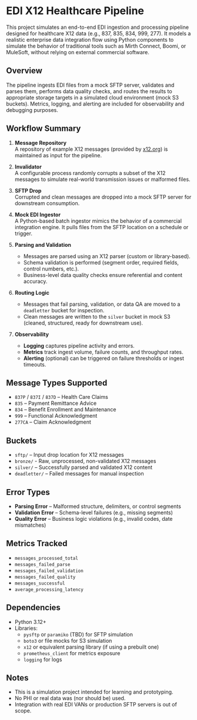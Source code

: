 # EDI X12 Healthcare Pipeline

This project simulates an end-to-end EDI ingestion and processing pipeline designed for healthcare X12 data (e.g., 837, 835, 834, 999, 277). It models a realistic enterprise data integration flow using Python components to simulate the behavior of traditional tools such as Mirth Connect, Boomi, or MuleSoft, without relying on external commercial software.

## Overview

The pipeline ingests EDI files from a mock SFTP server, validates and parses them, performs data quality checks, and routes the results to appropriate storage targets in a simulated cloud environment (mock S3 buckets). Metrics, logging, and alerting are included for observability and debugging purposes.

## Workflow Summary

1. **Message Repository**  
   A repository of example X12 messages (provided by [x12.org](https://x12.org/examples)) is maintained as input for the pipeline.

2. **Invalidator**  
   A configurable process randomly corrupts a subset of the X12 messages to simulate real-world transmission issues or malformed files.

3. **SFTP Drop**  
   Corrupted and clean messages are dropped into a mock SFTP server for downstream consumption.

4. **Mock EDI Ingestor**  
   A Python-based batch ingestor mimics the behavior of a commercial integration engine. It pulls files from the SFTP location on a schedule or trigger.

5. **Parsing and Validation**  
   - Messages are parsed using an X12 parser (custom or library-based).
   - Schema validation is performed (segment order, required fields, control numbers, etc.).
   - Business-level data quality checks ensure referential and content accuracy.

6. **Routing Logic**  
   - Messages that fail parsing, validation, or data QA are moved to a `deadletter` bucket for inspection.
   - Clean messages are written to the `silver` bucket in mock S3 (cleaned, structured, ready for downstream use).

7. **Observability**
   - **Logging** captures pipeline activity and errors.
   - **Metrics** track ingest volume, failure counts, and throughput rates.
   - **Alerting** (optional) can be triggered on failure thresholds or ingest timeouts.

## Message Types Supported

- `837P` / `837I` / `837D` – Health Care Claims
- `835` – Payment Remittance Advice
- `834` – Benefit Enrollment and Maintenance
- `999` – Functional Acknowledgment
- `277CA` – Claim Acknowledgment

## Buckets

- `sftp/` – Input drop location for X12 messages
- `bronze/` - Raw, unprocessed, non-validated X12 messages
- `silver/` – Successfully parsed and validated X12 content
- `deadletter/` – Failed messages for manual inspection

## Error Types

- **Parsing Error** – Malformed structure, delimiters, or control segments
- **Validation Error** – Schema-level failures (e.g., missing segments)
- **Quality Error** – Business logic violations (e.g., invalid codes, date mismatches)

## Metrics Tracked

- `messages_processed_total`
- `messages_failed_parse`
- `messages_failed_validation`
- `messages_failed_quality`
- `messages_successful`
- `average_processing_latency`

## Dependencies

- Python 3.12+
- Libraries:
  - `pysftp` or `paramiko` (TBD) for SFTP simulation
  - `boto3` or file mocks for S3 simulation
  - `x12` or equivalent parsing library (if using a prebuilt one)
  - `prometheus_client` for metrics exposure
  - `logging` for logs

## Notes

- This is a simulation project intended for learning and prototyping.
- No PHI or real data was (nor should be) used.
- Integration with real EDI VANs or production SFTP servers is out of scope.
